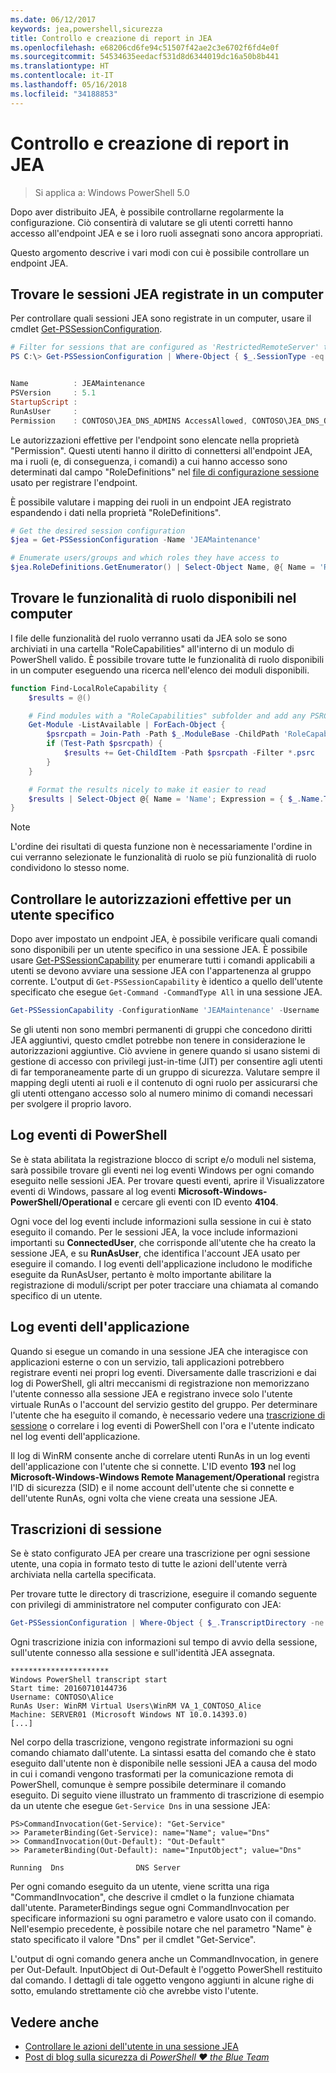 ```yaml
---
ms.date: 06/12/2017
keywords: jea,powershell,sicurezza
title: Controllo e creazione di report in JEA
ms.openlocfilehash: e68206cd6fe94c51507f42ae2c3e6702f6fd4e0f
ms.sourcegitcommit: 54534635eedacf531d8d6344019dc16a50b8b441
ms.translationtype: HT
ms.contentlocale: it-IT
ms.lasthandoff: 05/16/2018
ms.locfileid: "34188853"
---
```

# <a name="auditing-and-reporting-on-jea"></a>Controllo e creazione di report in JEA

> Si applica a: Windows PowerShell 5.0

Dopo aver distribuito JEA, è possibile controllarne regolarmente la configurazione.
Ciò consentirà di valutare se gli utenti corretti hanno accesso all'endpoint JEA e se i loro ruoli assegnati sono ancora appropriati.

Questo argomento descrive i vari modi con cui è possibile controllare un endpoint JEA.

## <a name="find-registered-jea-sessions-on-a-machine"></a>Trovare le sessioni JEA registrate in un computer

Per controllare quali sessioni JEA sono registrate in un computer, usare il cmdlet [Get-PSSessionConfiguration](https://msdn.microsoft.com/powershell/reference/5.1/microsoft.powershell.core/get-pssessionconfiguration).

```powershell
# Filter for sessions that are configured as 'RestrictedRemoteServer' to find JEA-like session configurations
PS C:\> Get-PSSessionConfiguration | Where-Object { $_.SessionType -eq 'RestrictedRemoteServer' }


Name          : JEAMaintenance
PSVersion     : 5.1
StartupScript :
RunAsUser     :
Permission    : CONTOSO\JEA_DNS_ADMINS AccessAllowed, CONTOSO\JEA_DNS_OPERATORS AccessAllowed, CONTOSO\JEA_DNS_AUDITORS AccessAllowed
```

Le autorizzazioni effettive per l'endpoint sono elencate nella proprietà "Permission".
Questi utenti hanno il diritto di connettersi all'endpoint JEA, ma i ruoli (e, di conseguenza, i comandi) a cui hanno accesso sono determinati dal campo "RoleDefinitions" nel [file di configurazione sessione](session-configurations.md) usato per registrare l'endpoint.

È possibile valutare i mapping dei ruoli in un endpoint JEA registrato espandendo i dati nella proprietà "RoleDefinitions".

```powershell
# Get the desired session configuration
$jea = Get-PSSessionConfiguration -Name 'JEAMaintenance'

# Enumerate users/groups and which roles they have access to
$jea.RoleDefinitions.GetEnumerator() | Select-Object Name, @{ Name = 'Role Capabilities'; Expression = { $_.Value.RoleCapabilities } }
```

## <a name="find-available-role-capabilities-on-the-machine"></a>Trovare le funzionalità di ruolo disponibili nel computer

I file delle funzionalità del ruolo verranno usati da JEA solo se sono archiviati in una cartella "RoleCapabilities" all'interno di un modulo di PowerShell valido.
È possibile trovare tutte le funzionalità di ruolo disponibili in un computer eseguendo una ricerca nell'elenco dei moduli disponibili.

```powershell
function Find-LocalRoleCapability {
    $results = @()

    # Find modules with a "RoleCapabilities" subfolder and add any PSRC files to the result set
    Get-Module -ListAvailable | ForEach-Object {
        $psrcpath = Join-Path -Path $_.ModuleBase -ChildPath 'RoleCapabilities'
        if (Test-Path $psrcpath) {
            $results += Get-ChildItem -Path $psrcpath -Filter *.psrc
        }
    }

    # Format the results nicely to make it easier to read
    $results | Select-Object @{ Name = 'Name'; Expression = { $_.Name.TrimEnd('.psrc') }}, @{ Name = 'Path'; Expression = { $_.FullName }} | Sort-Object Name
}
```

> [!NOTE]
> L'ordine dei risultati di questa funzione non è necessariamente l'ordine in cui verranno selezionate le funzionalità di ruolo se più funzionalità di ruolo condividono lo stesso nome.

## <a name="check-effective-rights-for-a-specific-user"></a>Controllare le autorizzazioni effettive per un utente specifico

Dopo aver impostato un endpoint JEA, è possibile verificare quali comandi sono disponibili per un utente specifico in una sessione JEA.
È possibile usare [Get-PSSessionCapability](https://msdn.microsoft.com/powershell/reference/5.1/microsoft.powershell.core/Get-PSSessionCapability) per enumerare tutti i comandi applicabili a utenti se devono avviare una sessione JEA con l'appartenenza al gruppo corrente.
L'output di `Get-PSSessionCapability` è identico a quello dell'utente specificato che esegue `Get-Command -CommandType All` in una sessione JEA.

```powershell
Get-PSSessionCapability -ConfigurationName 'JEAMaintenance' -Username 'CONTOSO\Alice'
```

Se gli utenti non sono membri permanenti di gruppi che concedono diritti JEA aggiuntivi, questo cmdlet potrebbe non tenere in considerazione le autorizzazioni aggiuntive.
Ciò avviene in genere quando si usano sistemi di gestione di accesso con privilegi just-in-time (JIT) per consentire agli utenti di far temporaneamente parte di un gruppo di sicurezza.
Valutare sempre il mapping degli utenti ai ruoli e il contenuto di ogni ruolo per assicurarsi che gli utenti ottengano accesso solo al numero minimo di comandi necessari per svolgere il proprio lavoro.

## <a name="powershell-event-logs"></a>Log eventi di PowerShell

Se è stata abilitata la registrazione blocco di script e/o moduli nel sistema, sarà possibile trovare gli eventi nei log eventi Windows per ogni comando eseguito nelle sessioni JEA.
Per trovare questi eventi, aprire il Visualizzatore eventi di Windows, passare al log eventi **Microsoft-Windows-PowerShell/Operational** e cercare gli eventi con ID evento **4104**.

Ogni voce del log eventi include informazioni sulla sessione in cui è stato eseguito il comando.
Per le sessioni JEA, la voce include informazioni importanti su **ConnectedUser**, che corrisponde all'utente che ha creato la sessione JEA, e su **RunAsUser**, che identifica l'account JEA usato per eseguire il comando.
I log eventi dell'applicazione includono le modifiche eseguite da RunAsUser, pertanto è molto importante abilitare la registrazione di moduli/script per poter tracciare una chiamata al comando specifico di un utente.

## <a name="application-event-logs"></a>Log eventi dell'applicazione

Quando si esegue un comando in una sessione JEA che interagisce con applicazioni esterne o con un servizio, tali applicazioni potrebbero registrare eventi nei propri log eventi.
Diversamente dalle trascrizioni e dai log di PowerShell, gli altri meccanismi di registrazione non memorizzano l'utente connesso alla sessione JEA e registrano invece solo l'utente virtuale RunAs o l'account del servizio gestito del gruppo.
Per determinare l'utente che ha eseguito il comando, è necessario vedere una [trascrizione di sessione](#session-transcripts) o correlare i log eventi di PowerShell con l'ora e l'utente indicato nel log eventi dell'applicazione.

Il log di WinRM consente anche di correlare utenti RunAs in un log eventi dell'applicazione con l'utente che si connette.
L'ID evento **193** nel log **Microsoft-Windows-Windows Remote Management/Operational** registra l'ID di sicurezza (SID) e il nome account dell'utente che si connette e dell'utente RunAs, ogni volta che viene creata una sessione JEA.

## <a name="session-transcripts"></a>Trascrizioni di sessione

Se è stato configurato JEA per creare una trascrizione per ogni sessione utente, una copia in formato testo di tutte le azioni dell'utente verrà archiviata nella cartella specificata.

Per trovare tutte le directory di trascrizione, eseguire il comando seguente con privilegi di amministratore nel computer configurato con JEA:

```powershell
Get-PSSessionConfiguration | Where-Object { $_.TranscriptDirectory -ne $null } | Format-Table Name, TranscriptDirectory
```

Ogni trascrizione inizia con informazioni sul tempo di avvio della sessione, sull'utente connesso alla sessione e sull'identità JEA assegnata.

```
**********************
Windows PowerShell transcript start
Start time: 20160710144736
Username: CONTOSO\Alice
RunAs User: WinRM Virtual Users\WinRM VA_1_CONTOSO_Alice
Machine: SERVER01 (Microsoft Windows NT 10.0.14393.0)
[...]
```

Nel corpo della trascrizione, vengono registrate informazioni su ogni comando chiamato dall'utente.
La sintassi esatta del comando che è stato eseguito dall'utente non è disponibile nelle sessioni JEA a causa del modo in cui i comandi vengono trasformati per la comunicazione remota di PowerShell, comunque è sempre possibile determinare il comando eseguito.
Di seguito viene illustrato un frammento di trascrizione di esempio da un utente che esegue `Get-Service Dns` in una sessione JEA:

```
PS>CommandInvocation(Get-Service): "Get-Service"
>> ParameterBinding(Get-Service): name="Name"; value="Dns"
>> CommandInvocation(Out-Default): "Out-Default"
>> ParameterBinding(Out-Default): name="InputObject"; value="Dns"

Running  Dns                DNS Server
```

Per ogni comando eseguito da un utente, viene scritta una riga "CommandInvocation", che descrive il cmdlet o la funzione chiamata dall'utente.
ParameterBindings segue ogni CommandInvocation per specificare informazioni su ogni parametro e valore usato con il comando.
Nell'esempio precedente, è possibile notare che nel parametro "Name" è stato specificato il valore "Dns" per il cmdlet "Get-Service".

L'output di ogni comando genera anche un CommandInvocation, in genere per Out-Default.
InputObject di Out-Default è l'oggetto PowerShell restituito dal comando.
I dettagli di tale oggetto vengono aggiunti in alcune righe di sotto, emulando strettamente ciò che avrebbe visto l'utente.

## <a name="see-also"></a>Vedere anche

- [Controllare le azioni dell'utente in una sessione JEA](audit-and-report.md)
- [Post di blog sulla sicurezza di *PowerShell ♥ the Blue Team*](https://blogs.msdn.microsoft.com/powershell/2015/06/09/powershell-the-blue-team/)